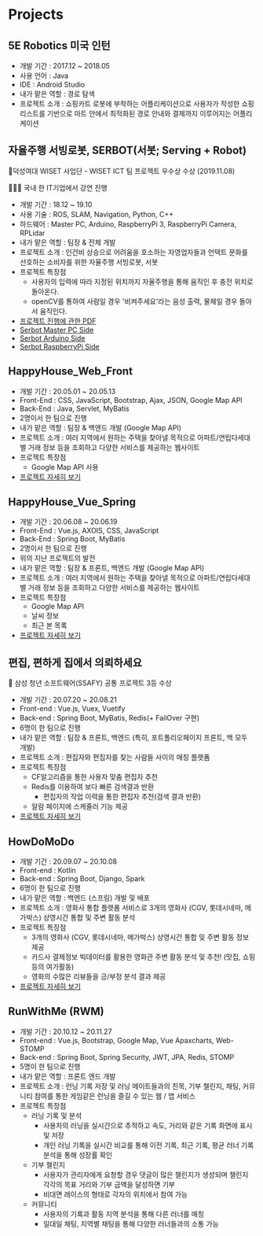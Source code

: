 # Projects

## 5E Robotics 미국 인턴

- 개발 기간 : 2017.12 ~ 2018.05
- 사용 언어 : Java
- IDE : Android Studio
- 내가 맡은 역할 : 경로 탐색
- 프로젝트 소개 : 쇼핑카트 로봇에 부착하는 어플리케이션으로 사용자가 작성한 쇼핑 리스트를 기반으로 마트 안에서 최적화된 경로 안내와 결제까지 이루어지는 어플리케이션

## 자율주행 서빙로봇, SERBOT(서봇; Serving + Robot)

🥈덕성여대 WISET 사업단 - WISET ICT 팀 프로젝트 우수상 수상 (2019.11.08)

👩🏻‍🏫 국내 한 IT기업에서 강연 진행

- 개발 기간 : 18.12 ~ 19.10
- 사용 기술 : ROS, SLAM, Navigation, Python, C++
- 하드웨어 : Master PC, Arduino, RaspberryPi 3, RaspberryPi Camera, RPLidar
- 내가 맡은 역할 : 팀장 & 전체 개발
- 프로젝트 소개 : 인건비 상승으로 어려움을 호소하는 자영업자들과 언택트 문화를 선호하는 소비자를 위한 자율주행 서빙로봇, 서봇
- 프로젝트 특장점
  - 사용자의 입력에 따라 지정된 위치까지 자율주행을 통해 움직인 후 충전 위치로 돌아온다.
  - openCV를 통하여 사람일 경우 '비켜주세요'라는 음성 출력, 물체일 경우 돌아서 움직인다.
- [프로젝트 진행에 관한 PDF](https://github.com/soohyun0907/serbot_pdf)
- [Serbot Master PC Side](https://github.com/soohyun0907/serbot_pc)
- [Serbot Arduino Side](https://github.com/soohyun0907/serbot_arduino)
- [Serbot RaspberryPi Side](https://github.com/soohyun0907/serbot_rpi)

## HappyHouse_Web_Front

- 개발 기간 : 20.05.01 ~ 20.05.13
- Front-End : CSS, JavaScript, Bootstrap, Ajax, JSON, Google Map API
- Back-End : Java, Servlet, MyBatis
- 2명이서 한 팀으로 진행
- 내가 맡은 역할 : 팀장 & 백엔드 개발 (Google Map API)
- 프로젝트 소개 : 여러 지역에서 원하는 주택을 찾아낼 목적으로 아파트/연립다세대별 거래 정보 등을 조회하고 다양한 서비스를 제공하는 웹사이트
- 프로젝트 특장점
  - Google Map API 사용
- [프로젝트 자세히 보기](https://github.com/soohyun0907/Projects/tree/master/happyhouse_web_front)

## HappyHouse_Vue_Spring

- 개발 기간 : 20.06.08 ~ 20.06.19
- Front-End : Vue.js, AXOIS, CSS, JavaScript
- Back-End : Spring Boot, MyBatis
- 2명이서 한 팀으로 진행
- 위의 지난 프로젝트의 발전
- 내가 맡은 역할 : 팀장 & 프론트, 백엔드 개발 (Google Map API)
- 프로젝트 소개 : 여러 지역에서 원하는 주택을 찾아낼 목적으로 아파트/연립다세대별 거래 정보 등을 조회하고 다양한 서비스를 제공하는 웹사이트
- 프로젝트 특장점
  - Google Map API
  - 날씨 정보
  - 최근 본 목록
- [프로젝트 자세히 보기](https://github.com/soohyun0907/Projects/tree/master/HappyHouse_Vue_Spring)

## 편집, 편하게 집에서 의뢰하세요

🥉 삼성 청년 소프트웨어(SSAFY) 공통 프로젝트 3등 수상

- 개발 기간 : 20.07.20 ~ 20.08.21
- Front-end : Vue.js, Vuex, Vuetify
- Back-end : Spring Boot, MyBatis, Redis(+ FailOver 구현)
- 6명이 한 팀으로 진행
- 내가 맡은 역할 : 팀장 & 프론트, 백엔드 (특히, 포트폴리오페이지 프론트, 백 모두 개발)
- 프로젝트 소개 : 편집자와 편집자를 찾는 사람들 사이의 매칭 플랫폼
- 프로젝트 특장점
  - CF알고리즘을 통한 사용자 맞춤 편집자 추천
  - Redis를 이용하여 보다 빠른 검색결과 반환
    - 편집자의 작업 이력을 통한 편집자 추천(검색 결과 반환)
  - 알람 페이지에 스케줄러 기능 제공
- [프로젝트 자세히 보기](https://github.com/soohyun0907/VideoEditorMatchingPlatform/blob/master/wiki/home.md)

## HowDoMoDo

- 개발 기간 : 20.09.07 ~ 20.10.08
- Front-end : Kotlin
- Back-end : Spring Boot, Django, Spark
- 6명이 한 팀으로 진행
- 내가 맡은 역할 : 백엔드 (스프링) 개발 및 배포
- 프로젝트 소개 : 영화사 통합 플랫폼 서비스로 3개의 영화사 (CGV, 롯데시네마, 메가박스) 상영시간 통합 및 주변 활동 분석
- 프로젝트 특장점
  - 3개의 영화사 (CGV, 롯데시네마, 메가박스) 상영시간 통합 및 주변 활동 정보 제공
  - 카드사 결제정보 빅데이터를 활용한 영화관 주변 활동 분석 및 추천! (맛집, 쇼핑 등의 여가활동)
  - 영화의 수많은 리뷰들을 긍/부정 분석 결과 제공
- [프로젝트 자세히 보기](https://github.com/soohyun0907/HowDoMoDo)

## RunWithMe (RWM)

- 개발 기간 : 20.10.12 ~ 20.11.27
- Front-end : Vue.js, Bootstrap, Google Map, Vue Apaxcharts, Web-STOMP
- Back-end : Spring Boot, Spring Security, JWT, JPA, Redis, STOMP
- 5명이 한 팀으로 진행
- 내가 맡은 역할 : 프론트 엔드 개발
- 프로젝트 소개 : 런닝 기록 저장 및 러닝 메이트들과의 친목, 기부 챌린지, 채팅, 커뮤니티 참여를 통한 게임같은 런닝을 즐길 수 있는 웹 / 앱 서비스
- 프로젝트 특장점
  - 러닝 기록 및 분석
    - 사용자의 러닝을 실시간으로 추적하고 속도, 거리와 같은 기록 화면에 표시 및 저장
    - 개인 러닝 기록을 실시간 비교를 통해 이전 기록, 최근 기록, 평균 러너 기록 분석을 통해 성장률 확인
  - 기부 챌린지
    - 사용자가 관리자에게 요청할 경우 댓글이 많은 챌린지가 생성되며 챌린지 각각의 목표 거리와 기부 금액을 달성하면 기부
    - 비대면 레이스의 형태로 각자의 위치에서 참여 가능
  - 커뮤니티
    - 사용자의 기록과 활동 지역 분석을 통해 다른 러너를 매칭
    - 일대일 채팅, 지역별 채팅을 통해 다양한 러너들과의 소통 가능